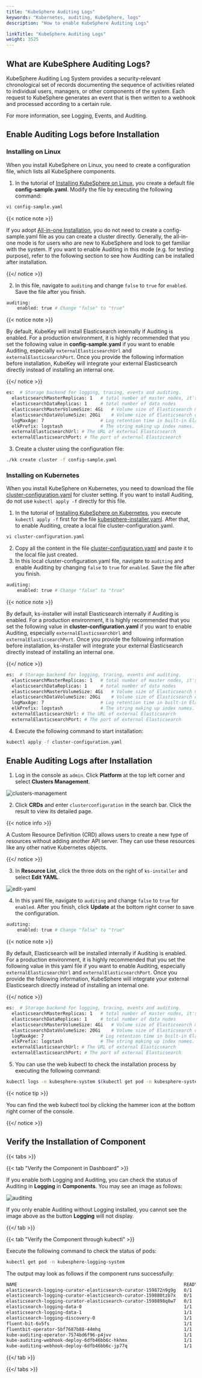 ```yaml
---
title: "KubeSphere Auditing Logs"
keywords: "Kubernetes, auditing, KubeSphere, logs"
description: "How to enable KubeSphere Auditing Logs"

linkTitle: "KubeSphere Auditing Logs"
weight: 3525
---
```


## What are KubeSphere Auditing Logs?

KubeSphere Auditing Log System provides a security-relevant chronological set of records documenting the sequence of activities related to individual users, managers, or other components of the system. Each request to KubeSphere generates an event that is then written to a webhook and processed according to a certain rule.

For more information, see Logging, Events, and Auditing.

## Enable Auditing Logs before Installation

### Installing on Linux

When you install KubeSphere on Linux, you need to create a configuration file, which lists all KubeSphere components.

1. In the tutorial of [Installing KubeSphere on Linux](https://kubesphere.io/docs/installing-on-linux/introduction/multioverview/), you create a default file **config-sample.yaml**. Modify the file by executing the following command:

```bash
vi config-sample.yaml
```

{{< notice note >}}

If you adopt [All-in-one Installation](https://kubesphere.io/docs/quick-start/all-in-one-on-linux/), you do not need to create a config-sample.yaml file as you can create a cluster directly. Generally, the all-in-one mode is for users who are new to KubeSphere and look to get familiar with the system. If you want to enable Auditing in this mode (e.g. for testing purpose), refer to the following section to see how Auditing can be installed after installation.

{{</ notice >}}

2. In this file, navigate to `auditing` and change `false` to `true` for `enabled`. Save the file after you finish.

```bash
auditing:
    enabled: true # Change "false" to "true"
```

{{< notice note >}}

By default, KubeKey will install Elasticsearch internally if Auditing is enabled. For a production environment, it is highly recommended that you set the following value in **config-sample.yaml** if you want to enable Auditing, especially `externalElasticsearchUrl` and `externalElasticsearchPort`. Once you provide the following information before installation, KubeKey will integrate your external Elasticsearch directly instead of installing an internal one.

{{</ notice >}}

```bash
es:  # Storage backend for logging, tracing, events and auditing.
  elasticsearchMasterReplicas: 1   # total number of master nodes, it's not allowed to use even number
  elasticsearchDataReplicas: 1     # total number of data nodes
  elasticsearchMasterVolumeSize: 4Gi   # Volume size of Elasticsearch master nodes
  elasticsearchDataVolumeSize: 20Gi    # Volume size of Elasticsearch data nodes
  logMaxAge: 7                     # Log retention time in built-in Elasticsearch, it is 7 days by default.
  elkPrefix: logstash              # The string making up index names. The index name will be formatted as ks-<elk_prefix>-log
  externalElasticsearchUrl: # The URL of external Elasticsearch
  externalElasticsearchPort: # The port of external Elasticsearch
```

3. Create a cluster using the configuration file:

```bash
./kk create cluster -f config-sample.yaml
```

### **Installing on Kubernetes**

When you install KubeSphere on Kubernetes, you need to download the file [cluster-configuration.yaml](https://raw.githubusercontent.com/kubesphere/ks-installer/master/deploy/cluster-configuration.yaml) for cluster setting. If you want to install Auditing, do not use `kubectl apply -f` directly for this file.

1. In the tutorial of [Installing KubeSphere on Kubernetes](https://kubesphere.io/docs/installing-on-kubernetes/introduction/overview/), you execute `kubectl apply -f` first for the file [kubesphere-installer.yaml](https://raw.githubusercontent.com/kubesphere/ks-installer/master/deploy/kubesphere-installer.yaml). After that, to enable Auditing, create a local file cluster-configuration.yaml.

```bash
vi cluster-configuration.yaml
```

2. Copy all the content in the file [cluster-configuration.yaml](https://raw.githubusercontent.com/kubesphere/ks-installer/master/deploy/cluster-configuration.yaml) and paste it to the local file just created.
3. In this local cluster-configuration.yaml file, navigate to `auditing` and enable Auditing by changing `false` to `true` for `enabled`. Save the file after you finish.

```bash
auditing:
    enabled: true # Change "false" to "true"
```

{{< notice note >}}

By default, ks-installer will install Elasticsearch internally if Auditing is enabled. For a production environment, it is highly recommended that you set the following value in **cluster-configuration.yaml** if you want to enable Auditing, especially `externalElasticsearchUrl` and `externalElasticsearchPort`. Once you provide the following information before installation, ks-installer will integrate your external Elasticsearch directly instead of installing an internal one.

{{</ notice >}}

```bash
es:  # Storage backend for logging, tracing, events and auditing.
  elasticsearchMasterReplicas: 1   # total number of master nodes, it's not allowed to use even number
  elasticsearchDataReplicas: 1     # total number of data nodes
  elasticsearchMasterVolumeSize: 4Gi   # Volume size of Elasticsearch master nodes
  elasticsearchDataVolumeSize: 20Gi    # Volume size of Elasticsearch data nodes
  logMaxAge: 7                     # Log retention time in built-in Elasticsearch, it is 7 days by default.
  elkPrefix: logstash              # The string making up index names. The index name will be formatted as ks-<elk_prefix>-log
  externalElasticsearchUrl: # The URL of external Elasticsearch
  externalElasticsearchPort: # The port of external Elasticsearch
```

4. Execute the following command to start installation:

```bash
kubectl apply -f cluster-configuration.yaml
```

## Enable Auditing Logs after Installation

1. Log in the console as `admin`. Click **Platform** at the top left corner and select **Clusters Management**.

![clusters-management](https://ap3.qingstor.com/kubesphere-website/docs/20200828111130.png)

2. Click **CRDs** and enter `clusterconfiguration` in the search bar. Click the result to view its detailed page.

{{< notice info >}}

A Custom Resource Definition (CRD) allows users to create a new type of resources without adding another API server. They can use these resources like any other native Kubernetes objects.

{{</ notice >}}

3. In **Resource List**, click the three dots on the right of `ks-installer` and select **Edit YAML**.

![edit-yaml](https://ap3.qingstor.com/kubesphere-website/docs/20200827182002.png)

4. In this yaml file, navigate to `auditing` and change `false` to `true` for `enabled`. After you finish, click **Update** at the bottom right corner to save the configuration.

```bash
auditing:
    enabled: true # Change "false" to "true"
```

{{< notice note >}}

By default, Elasticsearch will be installed internally if Auditing is enabled. For a production environment, it is highly recommended that you set the following value in this yaml file if you want to enable Auditing, especially `externalElasticsearchUrl` and `externalElasticsearchPort`. Once you provide the following information, KubeSphere will integrate your external Elasticsearch directly instead of installing an internal one.

{{</ notice >}}

```bash
es:  # Storage backend for logging, tracing, events and auditing.
  elasticsearchMasterReplicas: 1   # total number of master nodes, it's not allowed to use even number
  elasticsearchDataReplicas: 1     # total number of data nodes
  elasticsearchMasterVolumeSize: 4Gi   # Volume size of Elasticsearch master nodes
  elasticsearchDataVolumeSize: 20Gi    # Volume size of Elasticsearch data nodes
  logMaxAge: 7                     # Log retention time in built-in Elasticsearch, it is 7 days by default.
  elkPrefix: logstash              # The string making up index names. The index name will be formatted as ks-<elk_prefix>-log
  externalElasticsearchUrl: # The URL of external Elasticsearch
  externalElasticsearchPort: # The port of external Elasticsearch
```

5. You can use the web kubectl to check the installation process by executing the following command:

```bash
kubectl logs -n kubesphere-system $(kubectl get pod -n kubesphere-system -l app=ks-install -o jsonpath='{.items[0].metadata.name}') -f
```

{{< notice tip >}}

You can find the web kubectl tool by clicking the hammer icon at the bottom right corner of the console.

{{</ notice >}}

## Verify the Installation of Component

{{< tabs >}}

{{< tab "Verify the Component in Dashboard" >}}

If you enable both Logging and Auditing, you can check the status of Auditing in **Logging** in **Components**. You may see an image as follows:

![auditing](https://ap3.qingstor.com/kubesphere-website/docs/20200829121140.png)

If you only enable Auditing without Logging installed, you cannot see the image above as the button **Logging** will not display.

{{</ tab >}}

{{< tab "Verify the Component through kubectl" >}}

Execute the following command to check the status of pods:

```bash
kubectl get pod -n kubesphere-logging-system
```

The output may look as follows if the component runs successfully:

```bash
NAME                                                              READY   STATUS      RESTARTS   AGE
elasticsearch-logging-curator-elasticsearch-curator-159872n9g9g   0/1     Completed   0          2d10h
elasticsearch-logging-curator-elasticsearch-curator-159880tzb7x   0/1     Completed   0          34h
elasticsearch-logging-curator-elasticsearch-curator-1598898q8w7   0/1     Completed   0          10h
elasticsearch-logging-data-0                                      1/1     Running     1          2d20h
elasticsearch-logging-data-1                                      1/1     Running     1          2d20h
elasticsearch-logging-discovery-0                                 1/1     Running     1          2d20h
fluent-bit-6v5fs                                                  1/1     Running     1          2d20h
fluentbit-operator-5bf7687b88-44mhq                               1/1     Running     1          2d20h
kube-auditing-operator-7574bd6f96-p4jvv                           1/1     Running     1          2d20h
kube-auditing-webhook-deploy-6dfb46bb6c-hkhmx                     1/1     Running     1          2d20h
kube-auditing-webhook-deploy-6dfb46bb6c-jp77q                     1/1     Running     1          2d20h
```

{{</ tab >}}

{{</ tabs >}}